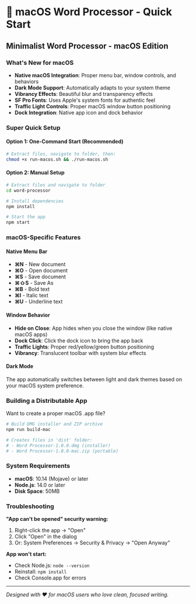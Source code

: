 # 🍎 macOS Word Processor - Quick Start

## Minimalist Word Processor - macOS Edition

### What's New for macOS
- **Native macOS Integration**: Proper menu bar, window controls, and behaviors
- **Dark Mode Support**: Automatically adapts to your system theme
- **Vibrancy Effects**: Beautiful blur and transparency effects
- **SF Pro Fonts**: Uses Apple's system fonts for authentic feel
- **Traffic Light Controls**: Proper macOS window button positioning
- **Dock Integration**: Native app icon and dock behavior

### Super Quick Setup

#### Option 1: One-Command Start (Recommended)
```bash
# Extract files, navigate to folder, then:
chmod +x run-macos.sh && ./run-macos.sh
```

#### Option 2: Manual Setup
```bash
# Extract files and navigate to folder
cd word-processor

# Install dependencies
npm install

# Start the app
npm start
```

### macOS-Specific Features

#### Native Menu Bar
- **⌘N** - New document
- **⌘O** - Open document  
- **⌘S** - Save document
- **⌘⇧S** - Save As
- **⌘B** - Bold text
- **⌘I** - Italic text
- **⌘U** - Underline text

#### Window Behavior
- **Hide on Close**: App hides when you close the window (like native macOS apps)
- **Dock Click**: Click the dock icon to bring the app back
- **Traffic Lights**: Proper red/yellow/green button positioning
- **Vibrancy**: Translucent toolbar with system blur effects

#### Dark Mode
The app automatically switches between light and dark themes based on your macOS system preference.

### Building a Distributable App

Want to create a proper macOS .app file?

```bash
# Build DMG installer and ZIP archive
npm run build-mac

# Creates files in 'dist' folder:
# - Word Processor-1.0.0.dmg (installer)
# - Word Processor-1.0.0-mac.zip (portable)
```

### System Requirements
- **macOS**: 10.14 (Mojave) or later
- **Node.js**: 14.0 or later
- **Disk Space**: 50MB

### Troubleshooting

**"App can't be opened" security warning:**
1. Right-click the app → "Open"
2. Click "Open" in the dialog
3. Or: System Preferences → Security & Privacy → "Open Anyway"

**App won't start:**
- Check Node.js: `node --version`
- Reinstall: `npm install`
- Check Console.app for errors

---

*Designed with ❤️ for macOS users who love clean, focused writing.*

